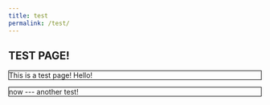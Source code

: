 ```yaml
---
title: test
permalink: /test/
---
```


<style type="text/css">
  p {
    border: 1px solid black;
  }
</style>

## TEST PAGE!
This is a test page! Hello!

now --- another test!